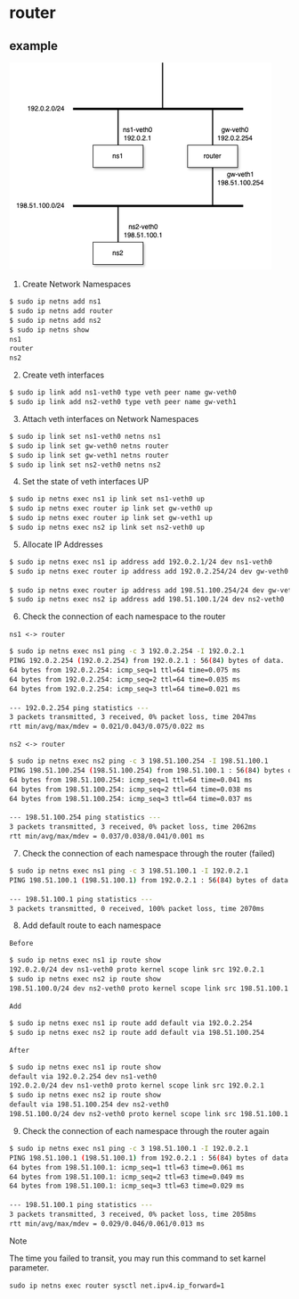 # router

## example

![Network Configuration Diagram](./assets/router-network.drawio.png)

1. Create Network Namespaces
```bash
$ sudo ip netns add ns1
$ sudo ip netns add router
$ sudo ip netns add ns2
$ sudo ip netns show
ns1
router
ns2
```

2. Create veth interfaces
```bash
$ sudo ip link add ns1-veth0 type veth peer name gw-veth0
$ sudo ip link add ns2-veth0 type veth peer name gw-veth1
```

3. Attach veth interfaces on Network Namespaces
```bash
$ sudo ip link set ns1-veth0 netns ns1
$ sudo ip link set gw-veth0 netns router
$ sudo ip link set gw-veth1 netns router
$ sudo ip link set ns2-veth0 netns ns2
```

4. Set the state of veth interfaces UP
```bash
$ sudo ip netns exec ns1 ip link set ns1-veth0 up
$ sudo ip netns exec router ip link set gw-veth0 up
$ sudo ip netns exec router ip link set gw-veth1 up
$ sudo ip netns exec ns2 ip link set ns2-veth0 up
```

5. Allocate IP Addresses
```bash
$ sudo ip netns exec ns1 ip address add 192.0.2.1/24 dev ns1-veth0
$ sudo ip netns exec router ip address add 192.0.2.254/24 dev gw-veth0

$ sudo ip netns exec router ip address add 198.51.100.254/24 dev gw-veth1
$ sudo ip netns exec ns2 ip address add 198.51.100.1/24 dev ns2-veth0
```

6. Check the connection of each namespace to the router

`ns1 <-> router`
```bash
$ sudo ip netns exec ns1 ping -c 3 192.0.2.254 -I 192.0.2.1
PING 192.0.2.254 (192.0.2.254) from 192.0.2.1 : 56(84) bytes of data.
64 bytes from 192.0.2.254: icmp_seq=1 ttl=64 time=0.075 ms
64 bytes from 192.0.2.254: icmp_seq=2 ttl=64 time=0.035 ms
64 bytes from 192.0.2.254: icmp_seq=3 ttl=64 time=0.021 ms

--- 192.0.2.254 ping statistics ---
3 packets transmitted, 3 received, 0% packet loss, time 2047ms
rtt min/avg/max/mdev = 0.021/0.043/0.075/0.022 ms
```

`ns2 <-> router`
```bash
$ sudo ip netns exec ns2 ping -c 3 198.51.100.254 -I 198.51.100.1
PING 198.51.100.254 (198.51.100.254) from 198.51.100.1 : 56(84) bytes of data.
64 bytes from 198.51.100.254: icmp_seq=1 ttl=64 time=0.041 ms
64 bytes from 198.51.100.254: icmp_seq=2 ttl=64 time=0.038 ms
64 bytes from 198.51.100.254: icmp_seq=3 ttl=64 time=0.037 ms

--- 198.51.100.254 ping statistics ---
3 packets transmitted, 3 received, 0% packet loss, time 2062ms
rtt min/avg/max/mdev = 0.037/0.038/0.041/0.001 ms
```

7. Check the connection of each namespace through the router (failed)
```bash
$ sudo ip netns exec ns1 ping -c 3 198.51.100.1 -I 192.0.2.1
PING 198.51.100.1 (198.51.100.1) from 192.0.2.1 : 56(84) bytes of data.

--- 198.51.100.1 ping statistics ---
3 packets transmitted, 0 received, 100% packet loss, time 2070ms
```

8. Add default route to each namespace

`Before`
```bash
$ sudo ip netns exec ns1 ip route show
192.0.2.0/24 dev ns1-veth0 proto kernel scope link src 192.0.2.1
$ sudo ip netns exec ns2 ip route show
198.51.100.0/24 dev ns2-veth0 proto kernel scope link src 198.51.100.1
```

`Add`
```bash
$ sudo ip netns exec ns1 ip route add default via 192.0.2.254
$ sudo ip netns exec ns2 ip route add default via 198.51.100.254
```

`After`
```bash
$ sudo ip netns exec ns1 ip route show
default via 192.0.2.254 dev ns1-veth0
192.0.2.0/24 dev ns1-veth0 proto kernel scope link src 192.0.2.1
$ sudo ip netns exec ns2 ip route show
default via 198.51.100.254 dev ns2-veth0
198.51.100.0/24 dev ns2-veth0 proto kernel scope link src 198.51.100.1
```

9. Check the connection of each namespace through the router again
```bash
$ sudo ip netns exec ns1 ping -c 3 198.51.100.1 -I 192.0.2.1
PING 198.51.100.1 (198.51.100.1) from 192.0.2.1 : 56(84) bytes of data.
64 bytes from 198.51.100.1: icmp_seq=1 ttl=63 time=0.061 ms
64 bytes from 198.51.100.1: icmp_seq=2 ttl=63 time=0.049 ms
64 bytes from 198.51.100.1: icmp_seq=3 ttl=63 time=0.029 ms

--- 198.51.100.1 ping statistics ---
3 packets transmitted, 3 received, 0% packet loss, time 2058ms
rtt min/avg/max/mdev = 0.029/0.046/0.061/0.013 ms
```

> [!NOTE]
> The time you failed to transit, you may run this command to set karnel parameter.
>
> `sudo ip netns exec router sysctl net.ipv4.ip_forward=1`
